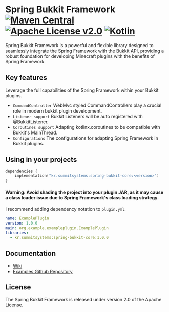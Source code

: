 # Spring Bukkit Framework [![Maven Central](https://img.shields.io/maven-central/v/kr.summitsystems/spring-bukkit-core.svg?label=Maven%20Central)](https://central.sonatype.com/artifact/kr.summitsystems/spring-bukkit-core) [![Apache License v2.0](https://img.shields.io/badge/license-Apache%20v2.0-blue.svg)](https://github.com/summit-systems/spring-bukkit/blob/main/LICENSE.txt) [![Kotlin](https://img.shields.io/badge/kotlin-1.8.22-blue.svg?logo=kotlin)](http://kotlinlang.org)

Spring Bukkit Framework is a powerful and flexible library designed to seamlessly integrate the Spring Framework with the Bukkit API, providing a robust foundation for developing Minecraft plugins with the benefits of Spring Framework.

## Key features

Leverage the full capabilities of the Spring Framework within your Bukkit plugins.
- `CommandController` WebMvc styled CommandControllers play a crucial role in modern bukkit plugin development.
- `Listener support` Bukkit Listeners will be auto registered with @BukkitListener.
- `Coroutines support` Adapting kotlinx.coroutines to be compatible with Bukkit's MainThread.
- `Configurations` The configurations for adapting Spring Framework in Bukkit plugins.
  
## Using in your projects
```kotlin
dependencies {
    implementation("kr.summitsystems:spring-bukkit-core:<version>")
}
```

#### Warning: Avoid shading the project into your plugin JAR, as it may cause a class loader issue due to Spring Framework's class loading strategy.

I recommend adding dependency notation to `plugin.yml`.

```yaml
name: ExamplePlugin
version: 1.0.0
main: org.example.exampleplugin.ExamplePlugin
libraries:
  - kr.summitsystems:spring-bukkit-core:1.0.0
```

## Documentation

* [Wiki](https://github.com/summit-systems/spring-bukkit/wiki)
* [Examples Github Repository](https://github.com/summit-systems/spring-bukkit-examples)

## License
The Spring Bukkit Framework is released under version 2.0 of the Apache License.






